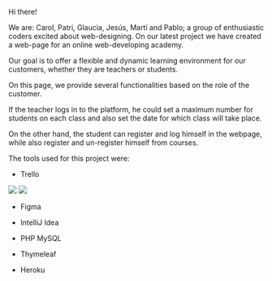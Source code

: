 Hi there!

We are: Carol, Patri, Glaucia, Jesús, Martí and Pablo; a group of enthusiastic coders excited about web-designing. On our latest project we have created a web-page for an online web-developing academy.

Our goal is to offer a flexible and dynamic learning environment for our customers, whether they are teachers or students.

On this page, we provide several functionalities based on the role of the customer. 

If the teacher logs in to the platform, he could set a maximum number for students on each class and also set the date for which class will take place.

On the other hand, the student can register and log himself in the webpage, while also register and un-register himself from courses.

The tools used for this project were:

- Trello

<img src="https://github.com/Glauciagmm/TechEvents/tree/main/src/imgs/Trello1.png">

<img src="https://github.com/Glauciagmm/TechEvents/tree/main/src/imgs/Trello2.png">

- Figma

- IntelliJ Idea

- PHP MySQL

- Thymeleaf

- Heroku
